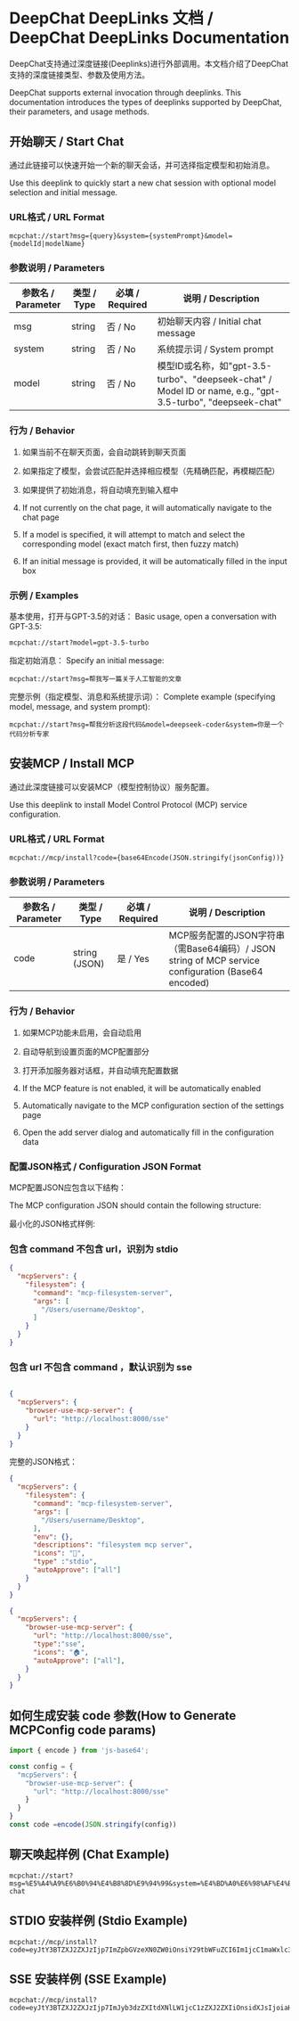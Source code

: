 # DeepChat DeepLinks 文档 / DeepChat DeepLinks Documentation

DeepChat支持通过深度链接(Deeplinks)进行外部调用。本文档介绍了DeepChat支持的深度链接类型、参数及使用方法。

DeepChat supports external invocation through deeplinks. This documentation introduces the types of deeplinks supported by DeepChat, their parameters, and usage methods.

## 开始聊天 / Start Chat

通过此链接可以快速开始一个新的聊天会话，并可选择指定模型和初始消息。

Use this deeplink to quickly start a new chat session with optional model selection and initial message.

### URL格式 / URL Format

```
mcpchat://start?msg={query}&system={systemPrompt}&model={modelId|modelName}
```

### 参数说明 / Parameters

| 参数名 / Parameter | 类型 / Type | 必填 / Required | 说明 / Description                                                                                          |
| ------------------ | ----------- | --------------- | ----------------------------------------------------------------------------------------------------------- |
| msg                | string      | 否 / No         | 初始聊天内容 / Initial chat message                                                                         |
| system             | string      | 否 / No         | 系统提示词 / System prompt                                                                                  |
| model              | string      | 否 / No         | 模型ID或名称，如"gpt-3.5-turbo"、"deepseek-chat" / Model ID or name, e.g., "gpt-3.5-turbo", "deepseek-chat" |

### 行为 / Behavior

1. 如果当前不在聊天页面，会自动跳转到聊天页面
2. 如果指定了模型，会尝试匹配并选择相应模型（先精确匹配，再模糊匹配）
3. 如果提供了初始消息，将自动填充到输入框中

1. If not currently on the chat page, it will automatically navigate to the chat page
2. If a model is specified, it will attempt to match and select the corresponding model (exact match first, then fuzzy match)
3. If an initial message is provided, it will be automatically filled in the input box

### 示例 / Examples

基本使用，打开与GPT-3.5的对话：
Basic usage, open a conversation with GPT-3.5:

```
mcpchat://start?model=gpt-3.5-turbo
```

指定初始消息：
Specify an initial message:

```
mcpchat://start?msg=帮我写一篇关于人工智能的文章
```

完整示例（指定模型、消息和系统提示词）：
Complete example (specifying model, message, and system prompt):

```
mcpchat://start?msg=帮我分析这段代码&model=deepseek-coder&system=你是一个代码分析专家
```

## 安装MCP / Install MCP

通过此深度链接可以安装MCP（模型控制协议）服务配置。

Use this deeplink to install Model Control Protocol (MCP) service configuration.

### URL格式 / URL Format

```
mcpchat://mcp/install?code={base64Encode(JSON.stringify(jsonConfig))}
```

### 参数说明 / Parameters

| 参数名 / Parameter | 类型 / Type   | 必填 / Required | 说明 / Description                                                                                 |
| ------------------ | ------------- | --------------- | -------------------------------------------------------------------------------------------------- |
| code               | string (JSON) | 是 / Yes        | MCP服务配置的JSON字符串（需Base64编码）/ JSON string of MCP service configuration (Base64 encoded) |

### 行为 / Behavior

1. 如果MCP功能未启用，会自动启用
2. 自动导航到设置页面的MCP配置部分
3. 打开添加服务器对话框，并自动填充配置数据

1. If the MCP feature is not enabled, it will be automatically enabled
2. Automatically navigate to the MCP configuration section of the settings page
3. Open the add server dialog and automatically fill in the configuration data

### 配置JSON格式 / Configuration JSON Format

MCP配置JSON应包含以下结构：

The MCP configuration JSON should contain the following structure:

最小化的JSON格式样例:

### 包含 command 不包含 url，识别为 stdio
```json
{
  "mcpServers": {
    "filesystem": {
      "command": "mcp-filesystem-server",
      "args": [
        "/Users/username/Desktop",
      ]
    }
  }
}
```
### 包含 url 不包含 command ，默认识别为 sse
```json

{
  "mcpServers": {
    "browser-use-mcp-server": {
      "url": "http://localhost:8000/sse"
    }
  }
}
```

完整的JSON格式：

```json
{
  "mcpServers": {
    "filesystem": {
      "command": "mcp-filesystem-server",
      "args": [
        "/Users/username/Desktop",
      ],
      "env": {},
      "descriptions": "filesystem mcp server",
      "icons": "📁",
      "type" :"stdio",
      "autoApprove": ["all"]
    }
  }
}
```
```json
{
  "mcpServers": {
    "browser-use-mcp-server": {
      "url": "http://localhost:8000/sse",
      "type":"sse",
      "icons": "🏠",
      "autoApprove": ["all"],
    }
  }
}
```

## 如何生成安装 code 参数(How to Generate MCPConfig code params)

```javascript
import { encode } from 'js-base64';

const config = {
  "mcpServers": {
    "browser-use-mcp-server": {
      "url": "http://localhost:8000/sse"
    }
  }
}
const code =encode(JSON.stringify(config))

```

## 聊天唤起样例 (Chat Example)
```
mcpchat://start?msg=%E5%A4%A9%E6%B0%94%E4%B8%8D%E9%94%99&system=%E4%BD%A0%E6%98%AF%E4%B8%80%E4%B8%AA%E9%A2%84%E6%8A%A5%E5%91%98%2C%E8%AF%B7%E4%BD%A0%E7%A4%BC%E8%B2%8C%E8%80%8C%E4%B8%93%E4%B8%9A%E5%9B%9E%E7%AD%94%E7%94%A8%E6%88%B7%E9%97%AE%E9%A2%98&model=deepseek-chat
```

## STDIO 安装样例 (Stdio Example)

```
mcpchat://mcp/install?code=eyJtY3BTZXJ2ZXJzIjp7ImZpbGVzeXN0ZW0iOnsiY29tbWFuZCI6Im1jcC1maWxlc3lzdGVtLXNlcnZlciIsImFyZ3MiOlsiL1VzZXJzL3VzZXJuYW1lL0Rlc2t0b3AiXX19fQ==
```

## SSE 安装样例 (SSE Example)

```
mcpchat://mcp/install?code=eyJtY3BTZXJ2ZXJzIjp7ImJyb3dzZXItdXNlLW1jcC1zZXJ2ZXIiOnsidXJsIjoiaHR0cDovL2xvY2FsaG9zdDo4MDAwL3NzZSJ9fX0=
```